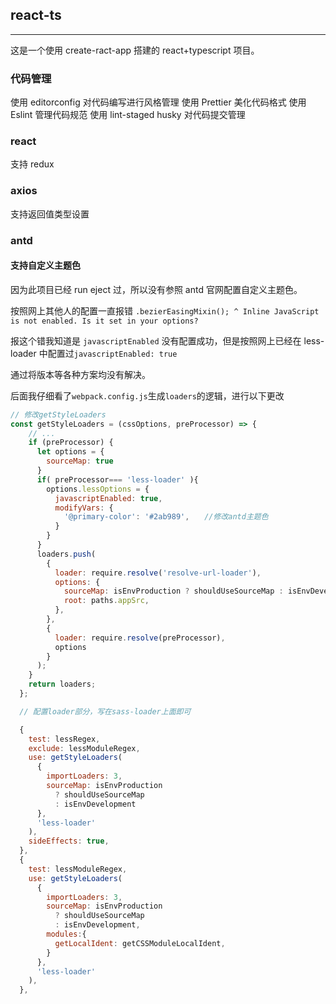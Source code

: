 ## react-ts

---

这是一个使用 create-ract-app 搭建的 react+typescript 项目。

### 代码管理

使用 editorconfig 对代码编写进行风格管理
使用 Prettier 美化代码格式
使用 Eslint 管理代码规范
使用 lint-staged husky 对代码提交管理

### react

支持 redux

### axios

支持返回值类型设置

### antd

#### 支持自定义主题色

因为此项目已经 run eject 过，所以没有参照 antd 官网配置自定义主题色。

按照网上其他人的配置一直报错 `.bezierEasingMixin(); ^ Inline JavaScript is not enabled. Is it set in your options?`

报这个错我知道是 `javascriptEnabled` 没有配置成功，但是按照网上已经在 less-loader 中配置过`javascriptEnabled: true`

通过将版本等各种方案均没有解决。

后面我仔细看了`webpack.config.js`生成`loaders`的逻辑，进行以下更改

```javascript
// 修改getStyleLoaders
const getStyleLoaders = (cssOptions, preProcessor) => {
    // ...
    if (preProcessor) {
      let options = {
        sourceMap: true
      }
      if( preProcessor=== 'less-loader' ){
        options.lessOptions = {
          javascriptEnabled: true,
          modifyVars: {
            '@primary-color': '#2ab989',　　//修改antd主题色
          }
        }
      }
      loaders.push(
        {
          loader: require.resolve('resolve-url-loader'),
          options: {
            sourceMap: isEnvProduction ? shouldUseSourceMap : isEnvDevelopment,
            root: paths.appSrc,
          },
        },
        {
          loader: require.resolve(preProcessor),
          options
        }
      );
    }
    return loaders;
  };

  // 配置loader部分，写在sass-loader上面即可

  {
    test: lessRegex,
    exclude: lessModuleRegex,
    use: getStyleLoaders(
      {
        importLoaders: 3,
        sourceMap: isEnvProduction
          ? shouldUseSourceMap
          : isEnvDevelopment
      },
      'less-loader'
    ),
    sideEffects: true,
  },
  {
    test: lessModuleRegex,
    use: getStyleLoaders(
      {
        importLoaders: 3,
        sourceMap: isEnvProduction
          ? shouldUseSourceMap
          : isEnvDevelopment,
        modules:{
          getLocalIdent: getCSSModuleLocalIdent,
        }
      },
      'less-loader'
    ),
  },

```
